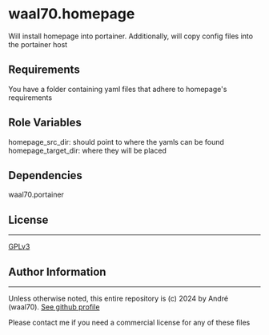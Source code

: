 waal70.homepage
=========

Will install homepage into portainer.
Additionally, will copy config files into the portainer host

Requirements
------------

You have a folder containing yaml files that adhere to homepage's requirements

Role Variables
--------------

homepage_src_dir: should point to where the yamls can be found
homepage_target_dir: where they will be placed

Dependencies
------------

waal70.portainer

## License

-------

[GPLv3](https://www.gnu.org/licenses/gpl-3.0.html#license-text)

## Author Information

-------

Unless otherwise noted, this entire repository is (c) 2024 by André (waal70). [See github profile](https://github.com/waal70)

Please contact me if you need a commercial license for any of these files
